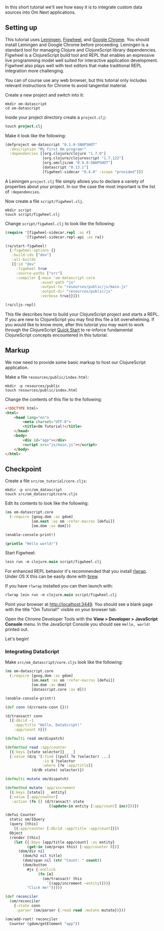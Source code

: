 In this short tutorial we'll see how easy it is to integrate custom
data sources into Om Next applications.

## Setting up

This tutorial uses [Leiningen](http://leiningen.org),
[Figwheel](https://www.youtube.com/watch?v=j-kj2qwJa_E), and
[Google Chrome](http://www.google.com/chrome/). You should install
Leiningen and Google Chrome before proceeding. Leiningen is a
standard tool for managing Clojure and ClojureScript library
dependencies. Figwheel is a ClojureScript build tool and REPL that
enables an expressive live programming model well suited for
interactive application development. Figwheel also plays well with
text editors that make traditional REPL integration more challenging.

You can of course use any web browser, but this tutorial only includes
relevant instructions for Chrome to avoid tangential material.

Create a new project and switch into it:

```shell
mkdir om-datascript
cd om-datascript
```

Inside your project directory create a `project.clj`:

```clj
touch project.clj
```

Make it look like the following:

```clj
(defproject om-datascript "0.1.0-SNAPSHOT"
  :description "My first Om program!"
  :dependencies [[org.clojure/clojure "1.7.0"]
                 [org.clojure/clojurescript "1.7.122"]
                 [org.omcljs/om "0.9.0-SNAPSHOT"]
                 [datascript "0.13.1"]
                 [figwheel-sidecar "0.4.0" :scope "provided"]])
```

A Leiningen `project.clj` file simply allows you to declare a variety
of properties about your project. In our the case the most important
is the list of `:dependencies`.

Now create a file `script/figwheel.clj`.

```shell
mkdir script
touch script/figwheel.clj
```

Change `script/figwheel.clj` to look like the following:

```clj
(require '[figwheel-sidecar.repl :as r]
         '[figwheel-sidecar.repl-api :as ra])

(ra/start-figwheel!
  {:figwheel-options {}
   :build-ids ["dev"]
   :all-builds
   [{:id "dev"
     :figwheel true
     :source-paths ["src"]
     :compiler {:main 'om-datascript.core
                :asset-path "js"
                :output-to "resources/public/js/main.js"
                :output-dir "resources/public/js"
                :verbose true}}]})

(ra/cljs-repl)
```

This file describes how to build your ClojureScript project and starts
a REPL. If you are new to ClojureScript you may find this file a bit
overwhelming. If you would like to know more, after this tutorial you
may want to work through the ClojureScript
[Quick Start](https://github.com/clojure/clojurescript/wiki/Quick-Start)
to re-inforce fundamental ClojureScript concepts encountered in this
tutorial.

## Markup

We now need to provide some basic markup to host our ClojureScript
application.

Make a file `resources/public/index.html`:

```shell
mkdir -p resources/public
touch resources/public/index.html
```

Change the contents of this file to the following:

```html
<!DOCTYPE html>
<html>
    <head lang="en">
        <meta charset="UTF-8">
        <title>Om Tutorial!</title>
    </head>
    <body>
        <div id="app"></div>
        <script src="js/main.js"></script>
    </body>
</html>
```

## Checkpoint

Create a file `src/om_tutorial/core.cljs`:

```shell
mkdir -p src/om_datascript
touch src/om_datascript/core.cljs
```

Edit its contents to look like the following:

```clj
(ns om-datascript.core
  (:require [goog.dom :as gdom]
            [om.next :as om :refer-macros [defui]]
            [om.dom :as dom]))

(enable-console-print!)

(println "Hello world!")
```

Start Figwheel:

```clj
lein run -m clojure.main script/figwheel.clj
```

For enhanced REPL behavior it's recommended that you install
[rlwrap](http://utopia.knoware.nl/~hlub/uck/rlwrap/). Under OS X this
can be easily done with [brew](http://brew.sh).

If you have `rlwrap` installed you can then launch with:

```clj
rlwrap lein run -m clojure.main script/figwheel.clj
```

Point your browser at
[http://localhost:3449](http://localhost:3449). You should see a blank
page with the title "Om Tutorial!" visible on your browser tab.

Open the Chrome Developer Tools with the **View > Developer >
JavaScript Console** menu. In the JavaScript Console you should see
`Hello, world!` printed out.

Let's begin!

### Integrating DataScript

Make `src/om_datascript/core.cljs` look like the following:

```clj
(ns om-datascript.core
  (:require [goog.dom :as gdom]
            [om.next :as om :refer-macros [defui]]
            [om.dom :as dom]
            [datascript.core :as d]))

(enable-console-print!)

(def conn (d/create-conn {}))

(d/transact! conn
  [{:db/id -1
    :app/title "Hello, DataScript!"
    :app/count 0}])

(defmulti read om/dispatch)

(defmethod read :app/counter
  [{:keys [state selector]} _ _]
  {:value (d/q '[:find [(pull ?e ?selector) ...]
                 :in $ ?selector
                 :where [?e :app/title]]
            (d/db state) selector)})

(defmulti mutate om/dispatch)

(defmethod mutate 'app/increment
  [{:keys [state]} _ entity]
  {:value [:app/counter]
   :action (fn [] (d/transact! state
                    [(update-in entity [:app/count] inc)]))})

(defui Counter
  static om/IQuery
  (query [this]
    [{:app/counter [:db/id :app/title :app/count]}])
  Object
  (render [this]
    (let [{:keys [app/title app/count] :as entity}
          (get-in (om/props this) [:app/counter 0])]
      (dom/div nil
        (dom/h2 nil title)
        (dom/span nil (str "Count: " count))
        (dom/button
          #js {:onClick
               (fn [e]
                 (om/transact! this
                   `[(app/increment ~entity)]))}
          "Click me!")))))

(def reconciler
  (om/reconciler
    {:state conn
     :parser (om/parser {:read read :mutate mutate})}))

(om/add-root! reconciler
  Counter (gdom/getElement "app"))
```
